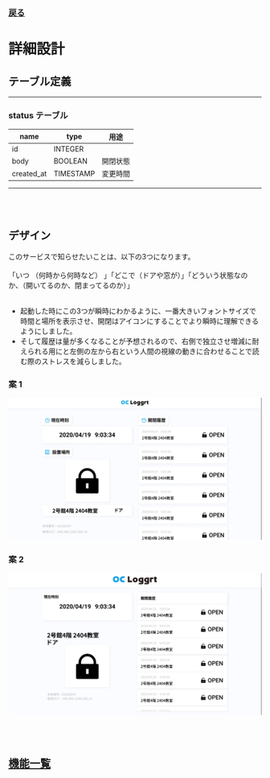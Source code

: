### [戻る](./../process.md)

# 詳細設計

## テーブル定義

---

### status テーブル

| name       | type      | 用途            |
| ---------- | --------- | --------------- |
| id         | INTEGER   |                 |
| body       | BOOLEAN   | 開閉状態        |
| created_at | TIMESTAMP | 変更時間        |

---

<br><br>

## デザイン

このサービスで知らせたいことは、以下の3つになります。<br><br>
「いつ （何時から何時など） 」「どこで（ドアや窓が）」「どういう状態なのか、（開いてるのか、閉まってるのか）」<br><br>
- 起動した時にこの3つが瞬時にわかるように、一番大きいフォントサイズで時間と場所を表示させ、開閉はアイコンにすることでより瞬時に理解できるようにしました。
- そして履歴は量が多くなることが予想されるので、右側で独立させ増減に耐えられる用にと左側の左から右という人間の視線の動きに合わせることで読む際のストレスを減らしました。

### 案 1

<img src="../images/design-1.png" alt="design-1" />

### 案 2

<img src="../images/design-2.png" alt="design-2" />

<br><br>

## [機能一覧](./function.md)
